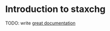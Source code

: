 # Introduction to staxchg

TODO: write [great documentation](http://jacobian.org/writing/what-to-write/)
